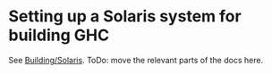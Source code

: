 # Setting up a Solaris system for building GHC



See [Building/Solaris](building/solaris).  ToDo: move the relevant parts of the docs here.


